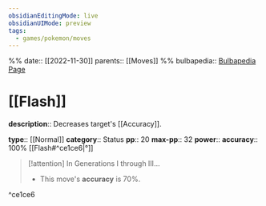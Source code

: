 ```yaml
---
obsidianEditingMode: live
obsidianUIMode: preview
tags:
  - games/pokemon/moves
---
```

%%
date:: [[2022-11-30]]
parents:: [[Moves]]
%%
bulbapedia:: [Bulbapedia Page](https://bulbapedia.bulbagarden.net/wiki/Flash_(move))

# [[Flash]]

**description**:: Decreases target's [[Accuracy]].

**type**:: [[Normal]]
**category**:: Status
**pp**:: 20
**max-pp**:: 32
**power**:: 
**accuracy**:: 100% [[Flash#^ce1ce6|°]]

> [!attention] In Generations I through III...
> - This move's **accuracy** is 70%.

^ce1ce6